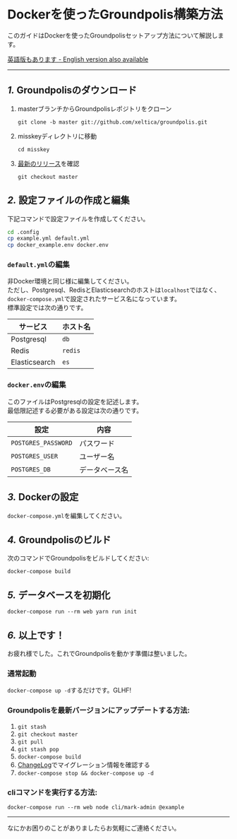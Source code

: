 Dockerを使ったGroundpolis構築方法
================================================================

このガイドはDockerを使ったGroundpolisセットアップ方法について解説します。

[英語版もあります - English version also available](./docker.en.md)

----------------------------------------------------------------

*1.* Groundpolisのダウンロード
----------------------------------------------------------------
1. masterブランチからGroundpolisレポジトリをクローン

	`git clone -b master git://github.com/xeltica/groundpolis.git`

2. misskeyディレクトリに移動

	`cd misskey`

3. [最新のリリース](https://github.com/xeltica/groundpolis/releases/latest)を確認

	`git checkout master`

*2.* 設定ファイルの作成と編集
----------------------------------------------------------------

下記コマンドで設定ファイルを作成してください。

```bash
cd .config
cp example.yml default.yml
cp docker_example.env docker.env
```

### `default.yml`の編集

非Docker環境と同じ様に編集してください。  
ただし、Postgresql、RedisとElasticsearchのホストは`localhost`ではなく、`docker-compose.yml`で設定されたサービス名になっています。  
標準設定では次の通りです。

| サービス       | ホスト名 |
|---------------|---------|
| Postgresql    |`db`     |
| Redis         |`redis`  |
| Elasticsearch |`es`     |

### `docker.env`の編集

このファイルはPostgresqlの設定を記述します。  
最低限記述する必要がある設定は次の通りです。

| 設定                 | 内容         |
|---------------------|--------------|
| `POSTGRES_PASSWORD` | パスワード    |
| `POSTGRES_USER`     | ユーザー名    |
| `POSTGRES_DB`       | データベース名 |

*3.* Dockerの設定
----------------------------------------------------------------
`docker-compose.yml`を編集してください。

*4.* Groundpolisのビルド
----------------------------------------------------------------
次のコマンドでGroundpolisをビルドしてください:

`docker-compose build`

*5.* データベースを初期化
----------------------------------------------------------------
``` shell
docker-compose run --rm web yarn run init
```

*6.* 以上です！
----------------------------------------------------------------
お疲れ様でした。これでGroundpolisを動かす準備は整いました。

### 通常起動
`docker-compose up -d`するだけです。GLHF!

### Groundpolisを最新バージョンにアップデートする方法:
1. `git stash`
2. `git checkout master`
3. `git pull`
4. `git stash pop`
5. `docker-compose build`
6. [ChangeLog](../CHANGELOG.md)でマイグレーション情報を確認する
7. `docker-compose stop && docker-compose up -d`

### cliコマンドを実行する方法:

`docker-compose run --rm web node cli/mark-admin @example`

----------------------------------------------------------------

なにかお困りのことがありましたらお気軽にご連絡ください。
